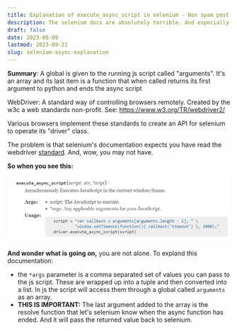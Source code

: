 ```yaml
---
title: Explanation of execute_async_script in selenium - Non spam post
description: The selenium docs are absolutely terrible. And especially on this method on its WebDriver implementation. What is WebDrive? I'll explain it in one sentence.
draft: false
date: 2023-08-09
lastmod: 2023-09-21
slug: selenium-async-explanation
---
```



<span class="summary">**Summary**: A global is given to the running js script called "arguments". It's an array and its last item is a function that when called returns its first argument to python and ends the async script</span>


WebDriver: A standard way of controlling browsers remotely. Created by the w3c a web standards non-profit. See: https://www.w3.org/TR/webdriver2/

Various browsers implement these standards to create an API for selenium to operate its "driver" class.

The problem is that selenium's documentation expects you have read the webdriver [standard](https://www.w3.org/TR/webdriver2/). And, wow, you may not have. 



**So when you see this:**

![image-20230809095711571](images/image-20230809095711571.png)



**And wonder what is going on,** you are not alone. To expland this documentation:

- the `*args` parameter is a comma separated set of values you can pass to the js script. These are wrapped up into a tuple and then converted into a list. In js the script will access them through a global called `arguments` as an array. 
- **THIS IS IMPORTANT:** The last argument added to the array is the resolve function that let's selenium know when the async function has ended. And it will pass the returned value back to selenium.

